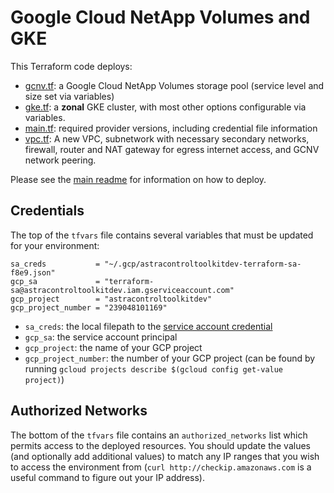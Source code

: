 # Google Cloud NetApp Volumes and GKE

This Terraform code deploys:

* [gcnv.tf](./gcnv.tf): a Google Cloud NetApp Volumes storage pool (service level and size set via variables)
* [gke.tf](./gke.tf): a **zonal** GKE cluster, with most other options configurable via variables.
* [main.tf](./main.tf): required provider versions, including credential file information
* [vpc.tf](./vpc.tf): A new VPC, subnetwork with necessary secondary networks, firewall, router and NAT gateway for egress internet access, and GCNV network peering.

Please see the [main readme](../README.md) for information on how to deploy.

## Credentials

The top of the `tfvars` file contains several variables that must be updated for your environment:

```text
sa_creds           = "~/.gcp/astracontroltoolkitdev-terraform-sa-f8e9.json"
gcp_sa             = "terraform-sa@astracontroltoolkitdev.iam.gserviceaccount.com"
gcp_project        = "astracontroltoolkitdev"
gcp_project_number = "239048101169"
```

* `sa_creds`: the local filepath to the [service account credential](https://cloud.google.com/iam/docs/service-account-creds#key-types)
* `gcp_sa`: the service account principal
* `gcp_project`: the name of your GCP project
* `gcp_project_number`: the number of your GCP project (can be found by running `gcloud projects describe $(gcloud config get-value project)`)

## Authorized Networks

The bottom of the `tfvars` file contains an `authorized_networks` list which permits access to the deployed resources. You should update the values (and optionally add additional values) to match any IP ranges that you wish to access the environment from (`curl http://checkip.amazonaws.com` is a useful command to figure out your IP address).
